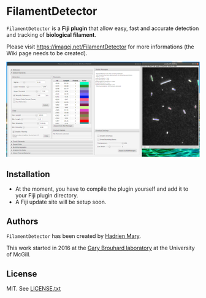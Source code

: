 # FilamentDetector

`FilamentDetector` is a **Fiji plugin** that allow easy, fast and accurate detection and tracking of **biological filament**.

Please visit https://imagej.net/FilamentDetector for more informations (the Wiki page needs to be created).

![Screenshot of FilamentDetector](./screenshot.png "Screenshot of FilamentDetector")


## Installation

- At the moment, you have to compile the plugin yourself and add it to your Fiji plugin directory.
- A Fiji update site will be setup soon.

## Authors

`FilamentDetector` has been created by [Hadrien Mary](mailto:hadrien.mary@gmail.com).

This work started in 2016 at the [Gary Brouhard laboratory](http://brouhardlab.mcgill.ca/) at the University of McGill.

## License

MIT. See [LICENSE.txt](LICENSE.txt)

